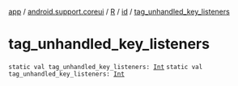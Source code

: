 [app](../../../index.md) / [android.support.coreui](../../index.md) / [R](../index.md) / [id](index.md) / [tag_unhandled_key_listeners](./tag_unhandled_key_listeners.md)

# tag_unhandled_key_listeners

`static val tag_unhandled_key_listeners: `[`Int`](https://kotlinlang.org/api/latest/jvm/stdlib/kotlin/-int/index.html)
`static val tag_unhandled_key_listeners: `[`Int`](https://kotlinlang.org/api/latest/jvm/stdlib/kotlin/-int/index.html)